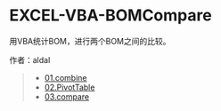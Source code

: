 # EXCEL-VBA-BOMCompare
用VBA统计BOM，进行两个BOM之间的比较。


作者：aldal

> - [01.combine](01.combine)
> - [02.PivotTable](02.PivotTable)
> - [03.compare](03.compare)
